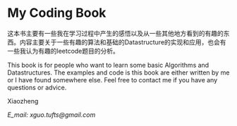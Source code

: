 # My Coding Book

这本书主要有一些我在学习过程中产生的感悟以及从一些其他地方看到的有趣的东西。内容主要关于一些有趣的算法和基础的Datastructure的实现和应用，也会有一些我认为有趣的leetcode题目的分析。

This book is for people who want to learn some basic Algorithms and Datastructures. The examples and code is this book are either written by me or I have found somewhere else. Feel free to contact me if you have any questions or advice. 



Xiaozheng

_E\_mail: xguo.tufts@gmail.com_



